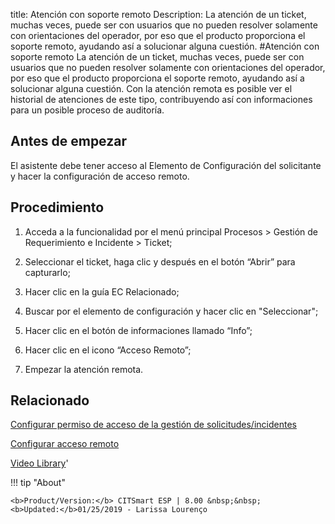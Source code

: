 title:  Atención con soporte remoto 
Description: La atención de un ticket, muchas veces, puede ser con usuarios que no pueden resolver solamente con orientaciones del operador, por eso que el producto proporciona el soporte remoto, ayudando así a solucionar alguna cuestión.
#Atención con soporte remoto
La atención de un ticket, muchas veces, puede ser con usuarios que no pueden resolver solamente con orientaciones del operador, por eso que el producto proporciona el soporte remoto, ayudando así a solucionar alguna cuestión.
Con la atención remota es posible ver el historial de atenciones de este tipo, contribuyendo así con informaciones para un posible proceso de auditoría.

Antes de empezar
----------------

El asistente debe tener acceso al Elemento de Configuración del solicitante y
hacer la configuración de acceso remoto.

Procedimiento
-------------

1.  Acceda a la funcionalidad por el menú principal Procesos \> Gestión de
    Requerimiento e Incidente \> Ticket;

2.  Seleccionar el ticket, haga clic y después en el botón “Abrir” para
    capturarlo;

3.  Hacer clic en la guía EC Relacionado;

4.  Buscar por el elemento de configuración y hacer clic en "Seleccionar";

5.  Hacer clic en el botón de informaciones llamado “Info”;

6.  Hacer clic en el icono “Acceso Remoto”;

7.  Empezar la atención remota.

Relacionado
-----------

[Configurar permiso de acceso de la gestión de solicitudes/incidentes](/es-es/citsmart-esp-8/processes/tickets/configuration/configure-access-permission-ticket.html)

[Configurar acceso remoto](/es-es/citsmart-esp-8/processes/configuration/configuration/configure-remote-access.html)

<i class='fa fa-youtube-play  fa-2x' style='color:#97ce17;vertical-align: middle;'> </i> [Video Library](https://www.youtube.com/playlist?list=PLB5qK2uzf2ROfIFL9F-3s-gomHNzudBEy)'

!!! tip "About"

    <b>Product/Version:</b> CITSmart ESP | 8.00 &nbsp;&nbsp;
    <b>Updated:</b>01/25/2019 - Larissa Lourenço
